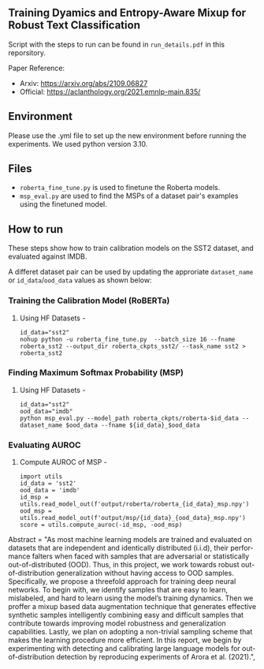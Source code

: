 ## Training Dyamics and Entropy-Aware Mixup for Robust Text Classification

Script with the steps to run can be found in `run_details.pdf` in this reporsitory.

Paper Reference: 

- Arxiv: https://arxiv.org/abs/2109.06827
- Official: https://aclanthology.org/2021.emnlp-main.835/

## Environment
Please use the .yml file to set up the new environment before running the experiments. We used python version 3.10.

## Files
- `roberta_fine_tune.py` is used to finetune the Roberta models.
- `msp_eval.py` are used to find the MSPs of a dataset pair's examples using the finetuned model.

## How to run
These steps show how to train calibration models on the SST2 dataset, and evaluated against IMDB.

A differet dataset pair can be used by updating the approriate `dataset_name` or `id_data`/`ood_data` values as shown below:


### Training the Calibration Model (RoBERTa)
1. Using HF Datasets -
   ```
   id_data="sst2"
   nohup python -u roberta_fine_tune.py  --batch_size 16 --fname roberta_sst2 --output_dir roberta_ckpts_sst2/ --task_name sst2 > roberta_sst2
   ```


### Finding Maximum Softmax Probability (MSP)
1. Using HF Datasets -
   ```
   id_data="sst2"
   ood_data="imdb"
   python msp_eval.py --model_path roberta_ckpts/roberta-$id_data --dataset_name $ood_data --fname ${id_data}_$ood_data
   ```

### Evaluating AUROC
1. Compute AUROC of MSP -
    ```
   import utils
   id_data = 'sst2'
   ood_data = 'imdb'
   id_msp = utils.read_model_out(f'output/roberta/roberta_{id_data}_msp.npy')
   ood_msp = utils.read_model_out(f'output/msp/{id_data}_{ood_data}_msp.npy')
   score = utils.compute_auroc(-id_msp, -ood_msp)
   
    ```


Abstract = "As most machine learning models are trained and evaluated on datasets that are independent and identically distributed (i.i.d), their perfor-
mance falters when faced with samples that are adversarial or statistically out-of-distributed (OOD). Thus, in this project, we work towards robust out-of-distribution generalization without having access to OOD samples. Specifically, we propose a threefold approach for training deep neural networks. To begin with, we identify samples that are easy to learn, mislabeled, and hard to learn using the model’s training dynamics. Then we proffer a mixup based data augmentation technique that generates effective synthetic samples intelligently combining easy and difficult samples that contribute towards improving model robustness and generalization capabilities. Lastly, we plan on adopting a non-trivial sampling scheme that makes the learning procedure more efficient. In this report, we begin by experimenting with detecting and calibrating large language models for out-of-distribution detection by reproducing experiments of Arora et al. (2021).",


